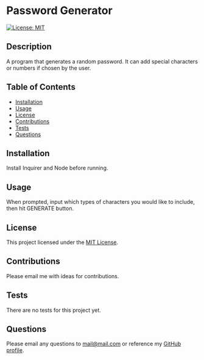 # Password Generator
[![License: MIT](https://img.shields.io/badge/License-MIT-yellow.svg)](https://opensource.org/licenses/MIT)

## Description 
A program that generates a random password. It can add special characters or numbers if chosen by the user. 
    
## Table of Contents

- [Installation](#installation)
- [Usage](#usage)
- [License](#license)
- [Contributions](#contributions)
- [Tests](#tests)
- [Questions](#questions)

## Installation
Install Inquirer and Node before running. 

## Usage
When prompted, input which types of characters you would like to include, then hit GENERATE button.

## License 
This project licensed under the [MIT License](https://opensource.org/licenses/MIT).

## Contributions
Please email me with ideas for contributions.

## Tests
There are no tests for this project yet. 

## Questions
Please email any questions to <mail@mail.com> or reference my [GitHub profile](https://github.com/ljhofer). 
